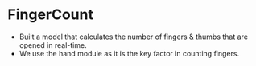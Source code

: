 # FingerCount
* Built a model that calculates the number of fingers & thumbs that are opened in real-time.
* We use the hand module as it is the key factor in counting fingers.
